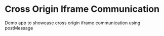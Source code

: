 # Cross Origin Iframe Communication

Demo app to showcase cross origin iframe communication using postMessage